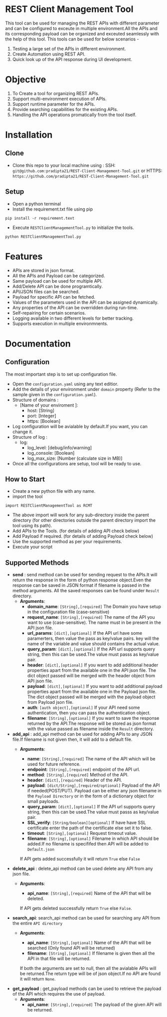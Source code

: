 # REST Client Management Tool
This tool can be used for managing the REST APIs with different parameter and can be configured to exceute in multiple environment.All the APIs and its corresponding payload can be organized and exceuted seamlessly with the help of this tool. 
This tools can be used for below scenarios - 
1. Testing a large set of the APIs in different environment.
2. Create Automation using REST API.
3. Quick look up of the API response during UI development.

# Objective
1. To Create a tool for organizing REST APIs.
2. Support multi-environment execution of APIs.
3. Support runtime parameter for the APIs.
4. Provide searching capabilities for the existing APIs.
5. Handling the API operations promatically from the tool itself.

# Installation
## Clone
- Clone this repo to your local machine using : SSH: `git@github.com:pradipta21/REST-Client-Management-Tool.git` or HTTPS: `https://github.com/pradipta21/REST-Client-Management-Tool.git`
## Setup
- Open a python terminal
- Install the requirement.txt file using pip
``` 
pip install -r requirement.text
```
- Execute `RESTClientManagementTool.py` to initialize the tools.
```
python RESTClientManagementTool.py
```
# Features
- APIs are stored in json format.
- All the APIs and Payload can be categorized.
- Same payload can be used for multiple API.
- Add/Delete API can be done programtically.
- API/JSON files can be searched.
- Payload for specific API can be fetched.
- Values of the parameters used in the API can be assigned dynamically.
- Any properties of the API can be overridden during run-time.
- Self-repairing for certain scenarios.
- Logging available in two different levels for better tracking.
- Supports execution in multiple environmnents.
# Documentation
## Configuration
The most important step is to set up configuration file.
- Open the `configuration.yaml` using any text editior.
- Add the details of your environment under `domain` property (Refer to the sample given in the `configuration.yaml`).
- Structure of domains :
  - [Name of your enviroment ]: 
    - host: [String]
    - port: [Integer]
    - https: [Boolean]
- Log configuration will be avialable by default.If you want, you can change it.
- Structure of log :
  - log:
    - log_level: [debug/info/warning]
    - log_console: [Boolean]
    - log_max_size: [Number (calculate size in MB)]
- Once all the configurations are setup, tool will be ready to use. 

## How to Start
- Create a new python file with any name.
- import the tool
```
import RESTClientManagementTool as RCMT
```
- The above import will work for any sub-directory inside the parent directory (for other directories outside the parent directory import the tool using its path).
- Add APIs to the Tools. (for details of adding API check below)
- Add Payload if required. (for details of adding Payload check below)
- Use the supported method as per your requirements.
- Execute your script
## Supported Methods
- **send** : send method can be used for sending request to the APIs.It will return the response in the form of python response object.Even the response can be saved in JSON format if filename is passed in the method arguments. All the saved responses can be found under `Result` directory.
  - **Arguments**:
    - **domain_name**: `[String],[required]` The Domain you have setup in the configuration file (case-sensitive)
    - **request_name**: `[String],[required]` The name of the API you want to use (case-sensitive). The name must in be present in the API json file.
    - **url_params**: `[dict],[optional]` If the API url have some paramerters, then value the pass as key/value pairs. key will the name of the variable and value should contains the actual value.
    - **query_param**: `[dict],[optional]` If the API url supports query string, then this can be used.The value must passs as key/value pair.
    - **header**: `[dict],[optional]` If you want to add additional header properties apart from the available one in the API json file. The dict object passed will be merged with the header object from API json file.
    - **payload**: `[dict],[optional]` If you want to add additional payload properties apart from the available one in the Payload json file. The dict object passed will be merged with the payload object from Payload json file.
    - **auth**: `[auth object],[optional]` If your API need some authentication, then you can pass the authentication object.
    - **filename**: `[String],[optional]` If you want to save the response returned by the API.The response will be stored as json format with the value passed as filename inside the `Result` directory. 
 - **add_api** : add_api method can be used for adding APIs to any JSON file.If filename is not given then, it will add to a default file.
   - **Arguments**:
      - **name**: `[String],[required]` The name of the API which will be used for future reference.
      - **endpoint**:  `[String],[required]` endpoint of the API url.
      - **method**: `[String],[required]` Method of the API.
      - **header**: `[dict],[required]` Header of the API.
      - **payload**: `[dict/String],[required/optional]` Payload of the API if needed(POST/PUT). Payload can be either any json filename in the `Payload Directory` or in the form of a dictionary object for small payloads.
      - **query_param**: `[dict],[optional]` If the API url supports query string, then this can be used.The value must passs as key/value pair.
      - **SSL_verify**: `[String/boolean][optional]` If have have SSL certificate enter the path of the certificate else set it to false.
      - **timeout**: `[String],[optional]` Request timeout value.
      - **filename**: `[String],[optional]` Filename in which API should be added.If no filename is specififed then API will be added to `Default.json`
      
      If API gets added successfully it will return `True` else `False`
  - **delete_api** : delete_api method can be used delete any API from any json file.
    - **Arguments**:
      - **api_name**: `[String],[required]` Name of the API that will be deleted.
      
      If API gets deleted successfully return `True` else `False`. 
  - **search_api**: search_api method can be used for searching any API from the entire `API directory`
    - **Arguments**:
      - **api_name**: `[String],[optional]` Name of the API that will be searched (Only found API will be returned)
      - **filename**: `[String],[optional]` If filename is given then all the API in that file will be returned.
      
      If both the arguments are set to null, then all the avialable APIs will be returned.The return type will be of json object.If no API are found it will return `None`.
  - **get_payload** : get_payload methods can be used to retrieve the payload of the API which requires the use of payload.
    - **Arguments**:
      - **api_name**: `[String],[required]` The payload of the given API will be returned. 
